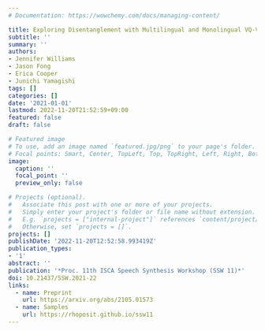```yaml
---
# Documentation: https://wowchemy.com/docs/managing-content/

title: Exploring Disentanglement with Multilingual and Monolingual VQ-VAE
subtitle: ''
summary: ''
authors:
- Jennifer Williams
- Jason Fong
- Erica Cooper
- Junichi Yamagishi
tags: []
categories: []
date: '2021-01-01'
lastmod: 2022-11-20T21:52:59+09:00
featured: false
draft: false

# Featured image
# To use, add an image named `featured.jpg/png` to your page's folder.
# Focal points: Smart, Center, TopLeft, Top, TopRight, Left, Right, BottomLeft, Bottom, BottomRight.
image:
  caption: ''
  focal_point: ''
  preview_only: false

# Projects (optional).
#   Associate this post with one or more of your projects.
#   Simply enter your project's folder or file name without extension.
#   E.g. `projects = ["internal-project"]` references `content/project/deep-learning/index.md`.
#   Otherwise, set `projects = []`.
projects: []
publishDate: '2022-11-20T12:52:58.993419Z'
publication_types:
- '1'
abstract: ''
publication: '*Proc. 11th ISCA Speech Synthesis Workshop (SSW 11)*'
doi: 10.21437/SSW.2021-22
links:
  - name: Preprint
    url: https://arxiv.org/abs/2105.01573
  - name: Samples
    url: https://rhoposit.github.io/ssw11
---
```

